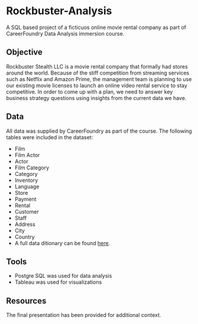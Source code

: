 # **Rockbuster-Analysis**
A SQL based project of a ficticuos online movie rental company as part of CareerFoundry Data Analysis immersion course.
## **Objective**
Rockbuster Stealth LLC is a movie rental company that formally had stores around the world. Because of the stiff competition from streaming services such as Netflix and Amazon Prime, the management team is planning to use our existing movie licenses to launch an online video rental service to stay competitive. In order to come up with a plan, we need to answer key business strategy questions using insights from the current data we have.
## **Data**
All data was supplied by CareerFoundry as part of the course. The following tables were included in the dataset:
- Film
- Film Actor
- Actor
- Film Category
- Category
- Inventory
- Language
- Store
- Payment
- Rental
- Customer
- Staff
- Address
- City
- Country
- A full data ditionary can be found [here](https://github.com/sheylegras/Rockbuster-Analysis/files/9244525/Rockbuster.Data.Dictionary.pdf).
## **Tools**
- Postgre SQL was used for data analysis
- Tableau was used for visualizations
## **Resources**
The final presentation has been provided for additional context.

